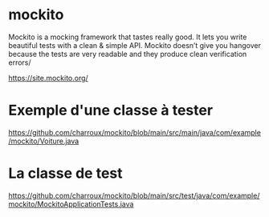 # mockito

Mockito is a mocking framework that tastes really good. It lets you write beautiful tests with a clean & simple API. Mockito doesn’t give you hangover because the tests are very readable and they produce clean verification errors/

https://site.mockito.org/

# Exemple d'une classe à tester

https://github.com/charroux/mockito/blob/main/src/main/java/com/example/mockito/Voiture.java

# La classe de test

https://github.com/charroux/mockito/blob/main/src/test/java/com/example/mockito/MockitoApplicationTests.java


